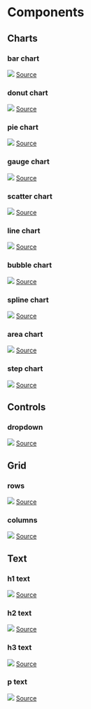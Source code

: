 # Components
## Charts
### bar chart
![](screenshots/bar_chart.png)
[Source](examples/bar_chart.yml)

### donut chart
![](screenshots/donut_chart.png)
[Source](examples/donut_chart.yml)

### pie chart
![](screenshots/pie_chart.png)
[Source](examples/pie_chart.yml)

### gauge chart
![](screenshots/gauge_chart.png)
[Source](examples/gauge_chart.yml)

### scatter chart
![](screenshots/scatter_chart.png)
[Source](examples/scatter_chart.yml)

### line chart
![](screenshots/line_chart.png)
[Source](examples/line_chart.yml)

### bubble chart
![](screenshots/bubble_chart.png)
[Source](examples/bubble_chart.yml)

### spline chart
![](screenshots/spline_chart.png)
[Source](examples/spline_chart.yml)

### area chart
![](screenshots/area_chart.png)
[Source](examples/area_chart.yml)

### step chart
![](screenshots/step_chart.png)
[Source](examples/step_chart.yml)



## Controls
### dropdown
![](screenshots/dropdown.png)
[Source](examples/dropdown.yml)



## Grid
### rows
![](screenshots/rows.png)
[Source](examples/rows.yml)

### columns
![](screenshots/columns.png)
[Source](examples/columns.yml)



## Text
### h1 text
![](screenshots/h1_text.png)
[Source](examples/h1_text.yml)

### h2 text
![](screenshots/h2_text.png)
[Source](examples/h2_text.yml)

### h3 text
![](screenshots/h3_text.png)
[Source](examples/h3_text.yml)

### p text
![](screenshots/p_text.png)
[Source](examples/p_text.yml)



